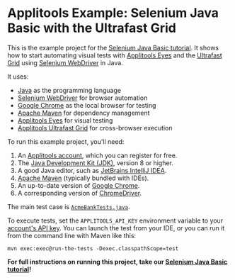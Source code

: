 # Applitools Example: Selenium Java Basic with the Ultrafast Grid

This is the example project for the [Selenium Java Basic tutorial](https://applitools.com/tutorials/selenium-java.html).
It shows how to start automating visual tests
with [Applitools Eyes](https://applitools.com/platform/eyes/)
and the [Ultrafast Grid](https://applitools.com/platform/ultrafast-grid/)
using [Selenium WebDriver](https://www.selenium.dev/) in Java.

It uses:

* [Java](https://www.java.com/) as the programming language
* [Selenium WebDriver](https://www.selenium.dev/) for browser automation
* [Google Chrome](https://www.google.com/chrome/downloads/) as the local browser for testing
* [Apache Maven](https://maven.apache.org/index.html) for dependency management
* [Applitools Eyes](https://applitools.com/platform/eyes/) for visual testing
* [Applitools Ultrafast Grid](https://applitools.com/platform/ultrafast-grid/) for cross-browser execution

To run this example project, you'll need:

1. An [Applitools account](https://auth.applitools.com/users/register), which you can register for free.
2. The [Java Development Kit (JDK)](https://www.oracle.com/java/technologies/downloads/), version 8 or higher.
3. A good Java editor, such as [JetBrains IntelliJ IDEA](https://www.jetbrains.com/idea/).
4. [Apache Maven](https://maven.apache.org/download.cgi) (typically bundled with IDEs).
5. An up-to-date version of [Google Chrome](https://www.google.com/chrome/downloads/).
6. A corresponding version of [ChromeDriver](https://chromedriver.chromium.org/downloads).

The main test case is [`AcmeBankTests.java`](src/test/java/com/applitools/example/AcmeBankTests.java).

To execute tests, set the `APPLITOOLS_API_KEY` environment variable
to your [account's API key](https://applitools.com/tutorials/getting-started/setting-up-your-environment.html).
You can launch the test from your IDE,
or you can run it from the command line with Maven like this:

```
mvn exec:exec@run-the-tests -Dexec.classpathScope=test
```

**For full instructions on running this project, take our
[Selenium Java Basic tutorial](https://applitools.com/tutorials/selenium-java.html)!**